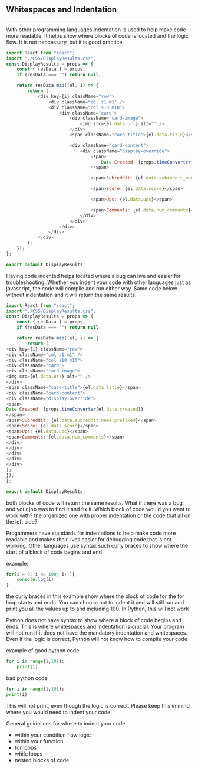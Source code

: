 ## Whitespaces and Indentation 
___

With other programming languages,indentation is used to help make code more readable. It helps show where blocks of code is located and the logic flow. It is not neccessary, but it is good practice. 

```javascript
import React from "react";
import "./CSS/DisplayResults.css";
const DisplayResults = props => {
	const { resData } = props;
	if (resData === "") return null;

	return resData.map((el, i) => {
		return (
			<div key={i} className="row">
				<div className="col s1 m1" />
				<div className="col s10 m10">
					<div className="card">
						<div className="card-image">
							<img src={el.data.url} alt="" />
						</div>
						<span className="card-title">{el.data.title}</span>

						<div className="card-content">
							<div className="display-override">
								<span>
									Date Created: {props.timeConverter(el.data.created)}
								</span>

								<span>Subreddit: {el.data.subreddit_name_prefixed}</span>

								<span>Score: {el.data.score}</span>

								<span>Ups: {el.data.ups}</span>

								<span>Comments: {el.data.num_comments}</span>
							</div>
						</div>
					</div>
				</div>
			</div>
		);
	});
};

export default DisplayResults;
```
Having code indented helps located where a bug can live and easier for troubleshooting. Whether you indent your code with other languages just as javascript, the code will compile and run either way. Same code below without indentation and it will return the same results.


```javascript
import React from "react";
import "./CSS/DisplayResults.css";
const DisplayResults = props => {
	const { resData } = props;
	if (resData === "") return null;

	return resData.map((el, i) => {
		return (
<div key={i} className="row">
<div className="col s1 m1" />
<div className="col s10 m10">
<div className="card">
<div className="card-image">
<img src={el.data.url} alt="" />
</div>
<span className="card-title">{el.data.title}</span>
<div className="card-content">
<div className="display-override">
<span>
Date Created: {props.timeConverter(el.data.created)}
</span>
<span>Subreddit: {el.data.subreddit_name_prefixed}</span>
<span>Score: {el.data.score}</span>
<span>Ups: {el.data.ups}</span>
<span>Comments: {el.data.num_comments}</span>
</div>
</div>
</div>
</div>
</div>
);
});
};

export default DisplayResults;
```


both blocks of code will return the same results. What if there was a bug, and your job was to find it and fix it. Which block of code would you want to work with? the organized one with proper indentation or the code that all on the left side? 

Progammers have standards for indentations to help make code more readable and makes their lives easier for debugging code that is not working. Other languages use syntax such curly braces to show where the start of a block of code begins and end

example:

```javascript
for(i = 0; i <= 100; i++){
    console.log(i)
}
```

the curly braces in this example show where the block of code for the for loop starts and ends. You can choose not to indent it and will still run and print you all the values up to and including 100. In Python, this will not work


Python does not have syntax to show where a block of code begins and ends. This is where whitespaces and indentation is crucial. Your program will not run if it does not have the mandatory indentation and whitespaces. Even if the logic is correct, Python will not know how to compile your code

example of good python code
```python
for i in range(1,101):
    print(i)
```

bad python code

```python
for i in range(1,101):
print(i)
```

This will not print, even though the logic is correct. Please keep this in mind where you would need to indent your code.

General guidelines for where to indent your code
* within your condition flow logic
* within your function
* for loops
* while loops
* nested blocks of code
